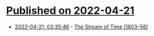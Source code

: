 # [Published on 2022-04-21](index.md)

* [2022-04-21, 03:35:46](https://news.ycombinator.com/item?id=31105802) - [The Stream of Time (1803–58)](https://publicdomainreview.org/collection/stream-of-time/)
